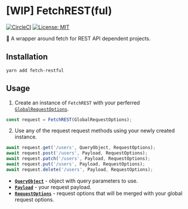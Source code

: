 # [WIP] FetchREST(ful)
[![CircleCI](https://circleci.com/gh/kvendrik/fetch-restful.svg?style=svg)](https://circleci.com/gh/kvendrik/fetch-restful)
[![License: MIT](https://img.shields.io/badge/License-MIT-yellow.svg)](https://opensource.org/licenses/MIT)

🚀 A wrapper around fetch for REST API dependent projects.

## Installation
```
yarn add fetch-restful
```

## Usage

1. Create an instance of `FetchREST` with your perferred [`GlobalRequestOptions`](https://github.com/kvendrik/fetch-rest/blob/master/src/FetchREST.ts#L39).
```ts
const request = FetchREST(GlobalRequestOptions);
```

2. Use any of the request request methods using your newly created instance.
```ts
await request.get('/users', QueryObject, RequestOptions);
await request.post('/users', Payload, RequestOptions);
await request.patch('/users', Payload, RequestOptions);
await request.put('/users', Payload, RequestOptions);
await request.delete('/users', Payload, RequestOptions);
```

- [**`QueryObject`**](https://github.com/kvendrik/fetch-rest/blob/master/src/queryObjectToString.ts#L1) - object with query parameters to use.
- [**`Payload`**](https://github.com/kvendrik/fetch-rest/blob/master/src/FetchREST.ts#L4) - your request payload.
- [**`RequestOptions`**](https://github.com/kvendrik/fetch-rest/blob/master/src/FetchREST.ts#L16) - request options that will be merged with your global request options.
